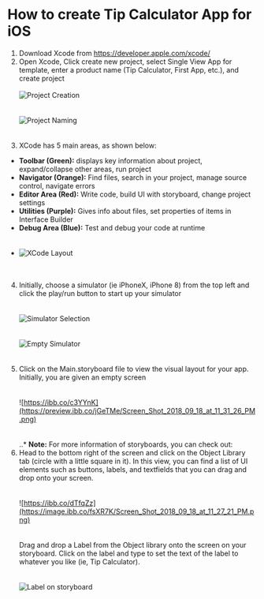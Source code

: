 # How to create Tip Calculator App for iOS

1. Download Xcode from https://developer.apple.com/xcode/
2. Open Xcode, Click create new project, select Single View App for template, enter a product name (Tip Calculator, First App, etc.), and create project <br /> <br />
![Project Creation](https://image.ibb.co/iY851e/Screen_Shot_2018_09_18_at_11_13_33_PM.png) <br /> <br /> <br />
![Project Naming](https://image.ibb.co/hccLZz/Screen_Shot_2018_09_18_at_11_14_13_PM.png) <br /> <br /> <br />
3. XCode has 5 main areas, as shown below:
  * **Toolbar (Green):** displays key information about project, expand/collapse other areas, run project
  * **Navigator (Orange):** Find files, search in your project, manage source control, navigate errors
  * **Editor Area (Red):** Write code, build UI with storyboard, change project settings
  * **Utilities (Purple):** Gives info about files, set properties of items in Interface Builder
  * **Debug Area (Blue):** Test and debug your code at runtime <br /> <br /> <br />
  * ![XCode Layout](https://cdn.rawgit.com/MakeSchool-Tutorials/Magic-8Ball-Swift4/master/P2-New-Project/assets/xcode_areas.png) <br /> <br /> <br />
4. Initially, choose a simulator (ie iPhoneX, iPhone 8) from the top left and click the play/run button to start up your simulator <br /><br /> <br />
![Simulator Selection](https://preview.ibb.co/c19Zuz/Screen_Shot_2018_09_18_at_11_20_27_PM.png) <br /> <br /> <br />
![Empty Simulator](https://preview.ibb.co/nJXhge/Screen_Shot_2018_09_18_at_11_22_25_PM.png) <br /> <br /> <br />
5. Click on the Main.storyboard file to view the visual layout for your app. Initially, you are given an empty screen <br /> <br /> <br />
![https://ibb.co/c3YYnK](https://preview.ibb.co/jGeTMe/Screen_Shot_2018_09_18_at_11_31_26_PM.png) <br /> <br /> <br />
..* **Note:** For more information of storyboards, you can check out:
6. Head to the bottom right of the screen and click on the Object Library tab (circle with a little square in it). In this view, you can find a list of UI elements such as buttons, labels, and textfields that you can drag and drop onto your screen. <br /> <br /> <br />
![https://ibb.co/dTfqZz](https://image.ibb.co/fsXR7K/Screen_Shot_2018_09_18_at_11_27_21_PM.png) <br /> <br /> <br />
Drag and drop a Label from the Object library onto the screen on your storyboard. Click on the label and type to set the text of the label to whatever you like (ie, Tip Calculator). <br /> <br /> <br />
![Label on storyboard](https://preview.ibb.co/hitoMe/Screen_Shot_2018_09_18_at_11_40_11_PM.png)






